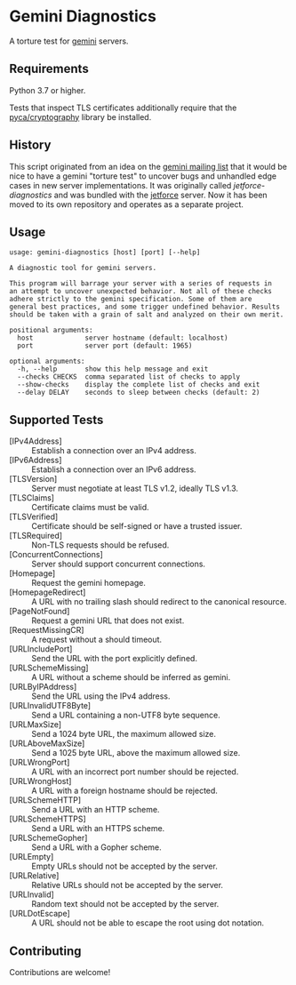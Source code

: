 # Gemini Diagnostics

A torture test for [gemini](https://portal.mozz.us/gemini/gemini.circumlunar.space/) servers.

## Requirements

Python 3.7 or higher.

Tests that inspect TLS certificates additionally require that the [pyca/cryptography](https://cryptography.io/en/latest/installation/) library be installed.

## History

This script originated from an idea on the [gemini mailing list](https://lists.orbitalfox.eu/listinfo/gemini) that it would be nice to have a gemini "torture test" to uncover bugs and unhandled edge cases in new server implementations. It was originally called *jetforce-diagnostics* and was bundled with the [jetforce](https://github.com/michael-lazar/jetforce) server. Now it has been moved to its own repository and operates as a separate project.

## Usage

```
usage: gemini-diagnostics [host] [port] [--help]

A diagnostic tool for gemini servers.

This program will barrage your server with a series of requests in
an attempt to uncover unexpected behavior. Not all of these checks
adhere strictly to the gemini specification. Some of them are
general best practices, and some trigger undefined behavior. Results
should be taken with a grain of salt and analyzed on their own merit.

positional arguments:
  host             server hostname (default: localhost)
  port             server port (default: 1965)

optional arguments:
  -h, --help       show this help message and exit
  --checks CHECKS  comma separated list of checks to apply
  --show-checks    display the complete list of checks and exit
  --delay DELAY    seconds to sleep between checks (default: 2)
```

## Supported Tests

<dl>
<dt>[IPv4Address]</dt>
<dd>Establish a connection over an IPv4 address.</dd>

<dt>[IPv6Address]</dt>
<dd>Establish a connection over an IPv6 address.</dd>

<dt>[TLSVersion]</dt>
<dd>Server must negotiate at least TLS v1.2, ideally TLS v1.3.</dd>

<dt>[TLSClaims]</dt>
<dd>Certificate claims must be valid.</dd>

<dt>[TLSVerified]</dt>
<dd>Certificate should be self-signed or have a trusted issuer.</dd>

<dt>[TLSRequired]</dt>
<dd>Non-TLS requests should be refused.</dd>

<dt>[ConcurrentConnections]</dt>
<dd>Server should support concurrent connections.</dd>

<dt>[Homepage]</dt>
<dd>Request the gemini homepage.</dd>

<dt>[HomepageRedirect]</dt>
<dd>A URL with no trailing slash should redirect to the canonical resource.</dd>

<dt>[PageNotFound]</dt>
<dd>Request a gemini URL that does not exist.</dd>

<dt>[RequestMissingCR]</dt>
<dd>A request without a <CR> should timeout.</dd>

<dt>[URLIncludePort]</dt>
<dd>Send the URL with the port explicitly defined.</dd>

<dt>[URLSchemeMissing]</dt>
<dd>A URL without a scheme should be inferred as gemini.</dd>

<dt>[URLByIPAddress]</dt>
<dd>Send the URL using the IPv4 address.</dd>

<dt>[URLInvalidUTF8Byte]</dt>
<dd>Send a URL containing a non-UTF8 byte sequence.</dd>

<dt>[URLMaxSize]</dt>
<dd>Send a 1024 byte URL, the maximum allowed size.</dd>

<dt>[URLAboveMaxSize]</dt>
<dd>Send a 1025 byte URL, above the maximum allowed size.</dd>

<dt>[URLWrongPort]</dt>
<dd>A URL with an incorrect port number should be rejected.</dd>

<dt>[URLWrongHost]</dt>
<dd>A URL with a foreign hostname should be rejected.</dd>

<dt>[URLSchemeHTTP]</dt>
<dd>Send a URL with an HTTP scheme.</dd>

<dt>[URLSchemeHTTPS]</dt>
<dd>Send a URL with an HTTPS scheme.</dd>

<dt>[URLSchemeGopher]</dt>
<dd>Send a URL with a Gopher scheme.</dd>

<dt>[URLEmpty]</dt>
<dd>Empty URLs should not be accepted by the server.</dd>

<dt>[URLRelative]</dt>
<dd>Relative URLs should not be accepted by the server.</dd>

<dt>[URLInvalid]</dt>
<dd>Random text should not be accepted by the server.</dd>

<dt>[URLDotEscape]</dt>
<dd>A URL should not be able to escape the root using dot notation.</dd>

</dl>

## Contributing

Contributions are welcome!
